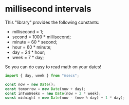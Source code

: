 # millisecond intervals

This "library" provides the following constants:

- millisecond = 1;
- second = 1000 \* millisecond;
- minute = 60 \* second;
- hour = 60 \* minute;
- day = 24 \* hour;
- week = 7 \* day;

So you can do easy to read math on your dates!

```javascript
import { day, week } from "msecs";

const now = new Date();
const tomorrow = new Date(now + day);
const inTwoWeeks = new Date(now + 2 * week);
const midnight = new Date(now - (now % day) + 1 * day);
```
